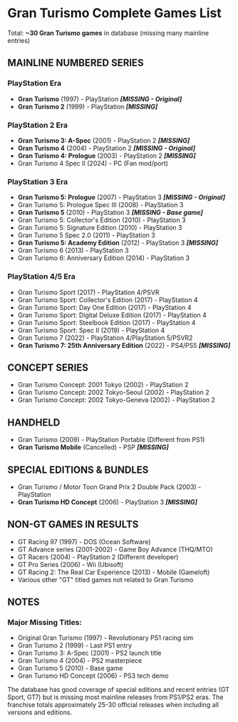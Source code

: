 # Gran Turismo Complete Games List

Total: **~30 Gran Turismo games** in database (missing many mainline entries)

## MAINLINE NUMBERED SERIES

### PlayStation Era
- **Gran Turismo** (1997) - PlayStation ***[MISSING - Original]***
- **Gran Turismo 2** (1999) - PlayStation ***[MISSING]***

### PlayStation 2 Era
- **Gran Turismo 3: A-Spec** (2001) - PlayStation 2 ***[MISSING]***
- **Gran Turismo 4** (2004) - PlayStation 2 ***[MISSING - Original]***
- **Gran Turismo 4: Prologue** (2003) - PlayStation 2 ***[MISSING]***
- Gran Turismo 4 Spec II (2024) - PC (Fan mod/port)

### PlayStation 3 Era
- **Gran Turismo 5: Prologue** (2007) - PlayStation 3 ***[MISSING - Original]***
- Gran Turismo 5: Prologue Spec III (2008) - PlayStation 3
- **Gran Turismo 5** (2010) - PlayStation 3 ***[MISSING - Base game]***
- Gran Turismo 5: Collector's Edition (2010) - PlayStation 3
- Gran Turismo 5: Signature Edition (2010) - PlayStation 3
- Gran Turismo 5 Spec 2.0 (2011) - PlayStation 3
- **Gran Turismo 5: Academy Edition** (2012) - PlayStation 3 ***[MISSING]***
- Gran Turismo 6 (2013) - PlayStation 3
- Gran Turismo 6: Anniversary Edition (2014) - PlayStation 3

### PlayStation 4/5 Era
- Gran Turismo Sport (2017) - PlayStation 4/PSVR
- Gran Turismo Sport: Collector's Edition (2017) - PlayStation 4
- Gran Turismo Sport: Day One Edition (2017) - PlayStation 4
- Gran Turismo Sport: Digital Deluxe Edition (2017) - PlayStation 4
- Gran Turismo Sport: Steelbook Edition (2017) - PlayStation 4
- Gran Turismo Sport: Spec II (2019) - PlayStation 4
- Gran Turismo 7 (2022) - PlayStation 4/PlayStation 5/PSVR2
- **Gran Turismo 7: 25th Anniversary Edition** (2022) - PS4/PS5 ***[MISSING]***

## CONCEPT SERIES
- Gran Turismo Concept: 2001 Tokyo (2002) - PlayStation 2
- Gran Turismo Concept: 2002 Tokyo-Seoul (2002) - PlayStation 2
- Gran Turismo Concept: 2002 Tokyo-Geneva (2002) - PlayStation 2

## HANDHELD
- Gran Turismo (2009) - PlayStation Portable (Different from PS1)
- **Gran Turismo Mobile** (Cancelled) - PSP ***[MISSING]***

## SPECIAL EDITIONS & BUNDLES
- Gran Turismo / Motor Toon Grand Prix 2 Double Pack (2003) - PlayStation
- **Gran Turismo HD Concept** (2006) - PlayStation 3 ***[MISSING]***

## NON-GT GAMES IN RESULTS
- GT Racing 97 (1997) - DOS (Ocean Software)
- GT Advance series (2001-2002) - Game Boy Advance (THQ/MTO)
- GT Racers (2004) - PlayStation 2 (Different developer)
- GT Pro Series (2006) - Wii (Ubisoft)
- GT Racing 2: The Real Car Experience (2013) - Mobile (Gameloft)
- Various other "GT" titled games not related to Gran Turismo

## NOTES

### Major Missing Titles:
- Original Gran Turismo (1997) - Revolutionary PS1 racing sim
- Gran Turismo 2 (1999) - Last PS1 entry
- Gran Turismo 3: A-Spec (2001) - PS2 launch title
- Gran Turismo 4 (2004) - PS2 masterpiece
- Gran Turismo 5 (2010) - Base game
- Gran Turismo HD Concept (2006) - PS3 tech demo

The database has good coverage of special editions and recent entries (GT Sport, GT7) but is missing most mainline releases from PS1/PS2 eras. The franchise totals approximately 25-30 official releases when including all versions and editions.
